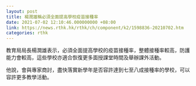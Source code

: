 ```yaml
---
layout: post
title: 楊潤雄稱必須全面提高學校疫苗接種率
date: 2021-07-02 12:10:46.000000000 +08:00
link: https://news.rthk.hk/rthk/ch/component/k2/1598836-20210702.htm
categories: rthk
---
```


教育局局長楊潤雄表示，必須全面提高學校的疫苗接種率，整體接種率較高，防護能力會較高，這些學校亦適合恢復更多面授課堂時間及舉辦課外活動。

他說，會與專家商討，盡快落實新學年是否容許達到七至八成接種率的學校，可以容許更多教學活動。
